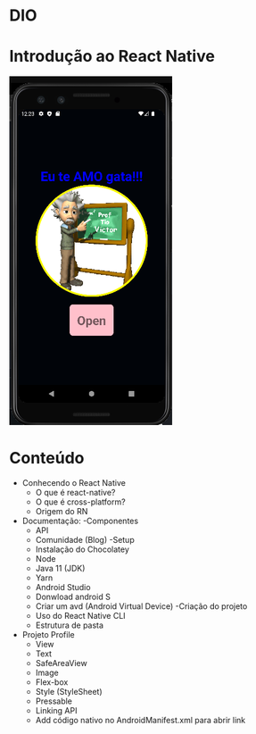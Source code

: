 # DIO
# Introdução ao React Native

![image](https://github.com/vicssb/RN2/blob/54c3a80d3ec143a2adf4a40c4cc6fd2ddd9f1e16/tela.png)

# Conteúdo
- Conhecendo o React Native
    - O que é react-native?
    - O que é cross-platform?
    - Origem do RN
- Documentação:
    -Componentes
    - API
    - Comunidade (Blog)
-Setup
    - Instalação do Chocolatey
    - Node
    - Java 11 (JDK)
    - Yarn
    - Android Studio
    - Donwload android S
    - Criar um avd (Android Virtual Device)
-Criação do projeto
    - Uso do React Native CLI
    - Estrutura de pasta
- Projeto Profile
    - View
    - Text
    - SafeAreaView
    - Image
    - Flex-box
    - Style (StyleSheet)
    - Pressable
    - Linking API
    - Add código nativo no AndroidManifest.xml para abrir link
